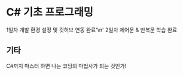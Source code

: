 # C# 기초 프로그래밍

 1일차 개발 환경 설정 및 깃허브 연동 완료'\n'
 2일차 제어문 & 반복문 학습 완료

 ## 기타

 C#까지 마스터 하면 나는 코딩의 마법사가 되는 것인가!
